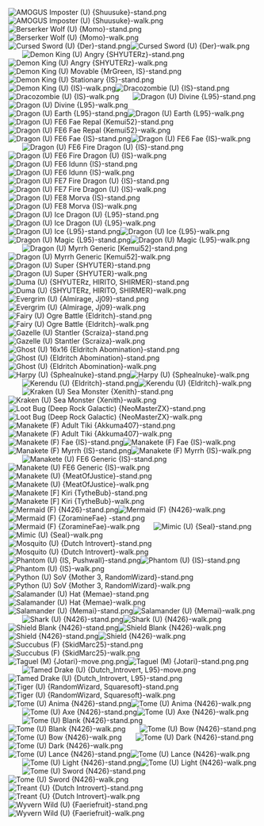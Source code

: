 ![AMOGUS Imposter (U) {Shuusuke}-stand.png](https://raw.githubusercontent.com/Klokinator/FE-Repo/main/Map%20Sprites/Monsters%20-%20Dragons%20and%20Special/AMOGUS%20Imposter%20(U)%20%7BShuusuke%7D-stand.png "AMOGUS Imposter (U) {Shuusuke}-stand.png")![AMOGUS Imposter (U) {Shuusuke}-walk.png](https://raw.githubusercontent.com/Klokinator/FE-Repo/main/Map%20Sprites/Monsters%20-%20Dragons%20and%20Special/AMOGUS%20Imposter%20(U)%20%7BShuusuke%7D-walk.png "AMOGUS Imposter (U) {Shuusuke}-walk.png")&emsp;&emsp;![Berserker Wolf (U) {Momo}-stand.png](https://raw.githubusercontent.com/Klokinator/FE-Repo/main/Map%20Sprites/Monsters%20-%20Dragons%20and%20Special/Berserker%20Wolf%20(U)%20%7BMomo%7D-stand.png "Berserker Wolf (U) {Momo}-stand.png")![Berserker Wolf (U) {Momo}-walk.png](https://raw.githubusercontent.com/Klokinator/FE-Repo/main/Map%20Sprites/Monsters%20-%20Dragons%20and%20Special/Berserker%20Wolf%20(U)%20%7BMomo%7D-walk.png "Berserker Wolf (U) {Momo}-walk.png")&emsp;&emsp;![Cursed Sword (U) {Der}-stand.png](https://raw.githubusercontent.com/Klokinator/FE-Repo/main/Map%20Sprites/Monsters%20-%20Dragons%20and%20Special/Cursed%20Sword%20(U)%20%7BDer%7D-stand.png "Cursed Sword (U) {Der}-stand.png")![Cursed Sword (U) {Der}-walk.png](https://raw.githubusercontent.com/Klokinator/FE-Repo/main/Map%20Sprites/Monsters%20-%20Dragons%20and%20Special/Cursed%20Sword%20(U)%20%7BDer%7D-walk.png "Cursed Sword (U) {Der}-walk.png")&emsp;&emsp;![Demon King (U) Angry {SHYUTERz}-stand.png](https://raw.githubusercontent.com/Klokinator/FE-Repo/main/Map%20Sprites/Monsters%20-%20Dragons%20and%20Special/Demon%20King%20(U)%20Angry%20%7BSHYUTERz%7D-stand.png "Demon King (U) Angry {SHYUTERz}-stand.png")![Demon King (U) Angry {SHYUTERz}-walk.png](https://raw.githubusercontent.com/Klokinator/FE-Repo/main/Map%20Sprites/Monsters%20-%20Dragons%20and%20Special/Demon%20King%20(U)%20Angry%20%7BSHYUTERz%7D-walk.png "Demon King (U) Angry {SHYUTERz}-walk.png")&emsp;&emsp;![Demon King (U) Movable {MrGreen, IS}-stand.png](https://raw.githubusercontent.com/Klokinator/FE-Repo/main/Map%20Sprites/Monsters%20-%20Dragons%20and%20Special/Demon%20King%20(U)%20Movable%20%7BMrGreen,%20IS%7D-stand.png "Demon King (U) Movable {MrGreen, IS}-stand.png")![Demon King (U) Stationary {IS}-stand.png](https://raw.githubusercontent.com/Klokinator/FE-Repo/main/Map%20Sprites/Monsters%20-%20Dragons%20and%20Special/Demon%20King%20(U)%20Stationary%20%7BIS%7D-stand.png "Demon King (U) Stationary {IS}-stand.png")&emsp;&emsp;![Demon King (U) {IS}-walk.png](https://raw.githubusercontent.com/Klokinator/FE-Repo/main/Map%20Sprites/Monsters%20-%20Dragons%20and%20Special/Demon%20King%20(U)%20%7BIS%7D-walk.png "Demon King (U) {IS}-walk.png")![Dracozombie (U) {IS}-stand.png](https://raw.githubusercontent.com/Klokinator/FE-Repo/main/Map%20Sprites/Monsters%20-%20Dragons%20and%20Special/Dracozombie%20(U)%20%7BIS%7D-stand.png "Dracozombie (U) {IS}-stand.png")![Dracozombie (U) {IS}-walk.png](https://raw.githubusercontent.com/Klokinator/FE-Repo/main/Map%20Sprites/Monsters%20-%20Dragons%20and%20Special/Dracozombie%20(U)%20%7BIS%7D-walk.png "Dracozombie (U) {IS}-walk.png")&emsp;&emsp;![Dragon (U) Divine {L95}-stand.png](https://raw.githubusercontent.com/Klokinator/FE-Repo/main/Map%20Sprites/Monsters%20-%20Dragons%20and%20Special/Dragon%20(U)%20Divine%20%7BL95%7D-stand.png "Dragon (U) Divine {L95}-stand.png")![Dragon (U) Divine {L95}-walk.png](https://raw.githubusercontent.com/Klokinator/FE-Repo/main/Map%20Sprites/Monsters%20-%20Dragons%20and%20Special/Dragon%20(U)%20Divine%20%7BL95%7D-walk.png "Dragon (U) Divine {L95}-walk.png")&emsp;&emsp;![Dragon (U) Earth {L95}-stand.png](https://raw.githubusercontent.com/Klokinator/FE-Repo/main/Map%20Sprites/Monsters%20-%20Dragons%20and%20Special/Dragon%20(U)%20Earth%20%7BL95%7D-stand.png "Dragon (U) Earth {L95}-stand.png")![Dragon (U) Earth {L95}-walk.png](https://raw.githubusercontent.com/Klokinator/FE-Repo/main/Map%20Sprites/Monsters%20-%20Dragons%20and%20Special/Dragon%20(U)%20Earth%20%7BL95%7D-walk.png "Dragon (U) Earth {L95}-walk.png")&emsp;&emsp;![Dragon (U) FE6 Fae Repal {Kemui52}-stand.png](https://raw.githubusercontent.com/Klokinator/FE-Repo/main/Map%20Sprites/Monsters%20-%20Dragons%20and%20Special/Dragon%20(U)%20FE6%20Fae%20Repal%20%7BKemui52%7D-stand.png "Dragon (U) FE6 Fae Repal {Kemui52}-stand.png")![Dragon (U) FE6 Fae Repal {Kemui52}-walk.png](https://raw.githubusercontent.com/Klokinator/FE-Repo/main/Map%20Sprites/Monsters%20-%20Dragons%20and%20Special/Dragon%20(U)%20FE6%20Fae%20Repal%20%7BKemui52%7D-walk.png "Dragon (U) FE6 Fae Repal {Kemui52}-walk.png")&emsp;&emsp;![Dragon (U) FE6 Fae {IS}-stand.png](https://raw.githubusercontent.com/Klokinator/FE-Repo/main/Map%20Sprites/Monsters%20-%20Dragons%20and%20Special/Dragon%20(U)%20FE6%20Fae%20%7BIS%7D-stand.png "Dragon (U) FE6 Fae {IS}-stand.png")![Dragon (U) FE6 Fae {IS}-walk.png](https://raw.githubusercontent.com/Klokinator/FE-Repo/main/Map%20Sprites/Monsters%20-%20Dragons%20and%20Special/Dragon%20(U)%20FE6%20Fae%20%7BIS%7D-walk.png "Dragon (U) FE6 Fae {IS}-walk.png")&emsp;&emsp;![Dragon (U) FE6 Fire Dragon (U) {IS}-stand.png](https://raw.githubusercontent.com/Klokinator/FE-Repo/main/Map%20Sprites/Monsters%20-%20Dragons%20and%20Special/Dragon%20(U)%20FE6%20Fire%20Dragon%20(U)%20%7BIS%7D-stand.png "Dragon (U) FE6 Fire Dragon (U) {IS}-stand.png")![Dragon (U) FE6 Fire Dragon (U) {IS}-walk.png](https://raw.githubusercontent.com/Klokinator/FE-Repo/main/Map%20Sprites/Monsters%20-%20Dragons%20and%20Special/Dragon%20(U)%20FE6%20Fire%20Dragon%20(U)%20%7BIS%7D-walk.png "Dragon (U) FE6 Fire Dragon (U) {IS}-walk.png")&emsp;&emsp;![Dragon (U) FE6 Idunn {IS}-stand.png](https://raw.githubusercontent.com/Klokinator/FE-Repo/main/Map%20Sprites/Monsters%20-%20Dragons%20and%20Special/Dragon%20(U)%20FE6%20Idunn%20%7BIS%7D-stand.png "Dragon (U) FE6 Idunn {IS}-stand.png")![Dragon (U) FE6 Idunn {IS}-walk.png](https://raw.githubusercontent.com/Klokinator/FE-Repo/main/Map%20Sprites/Monsters%20-%20Dragons%20and%20Special/Dragon%20(U)%20FE6%20Idunn%20%7BIS%7D-walk.png "Dragon (U) FE6 Idunn {IS}-walk.png")&emsp;&emsp;![Dragon (U) FE7 Fire Dragon (U) {IS}-stand.png](https://raw.githubusercontent.com/Klokinator/FE-Repo/main/Map%20Sprites/Monsters%20-%20Dragons%20and%20Special/Dragon%20(U)%20FE7%20Fire%20Dragon%20(U)%20%7BIS%7D-stand.png "Dragon (U) FE7 Fire Dragon (U) {IS}-stand.png")![Dragon (U) FE7 Fire Dragon (U) {IS}-walk.png](https://raw.githubusercontent.com/Klokinator/FE-Repo/main/Map%20Sprites/Monsters%20-%20Dragons%20and%20Special/Dragon%20(U)%20FE7%20Fire%20Dragon%20(U)%20%7BIS%7D-walk.png "Dragon (U) FE7 Fire Dragon (U) {IS}-walk.png")&emsp;&emsp;![Dragon (U) FE8 Morva {IS}-stand.png](https://raw.githubusercontent.com/Klokinator/FE-Repo/main/Map%20Sprites/Monsters%20-%20Dragons%20and%20Special/Dragon%20(U)%20FE8%20Morva%20%7BIS%7D-stand.png "Dragon (U) FE8 Morva {IS}-stand.png")![Dragon (U) FE8 Morva {IS}-walk.png](https://raw.githubusercontent.com/Klokinator/FE-Repo/main/Map%20Sprites/Monsters%20-%20Dragons%20and%20Special/Dragon%20(U)%20FE8%20Morva%20%7BIS%7D-walk.png "Dragon (U) FE8 Morva {IS}-walk.png")&emsp;&emsp;![Dragon (U) Ice Dragon (U) {L95}-stand.png](https://raw.githubusercontent.com/Klokinator/FE-Repo/main/Map%20Sprites/Monsters%20-%20Dragons%20and%20Special/Dragon%20(U)%20Ice%20Dragon%20(U)%20%7BL95%7D-stand.png "Dragon (U) Ice Dragon (U) {L95}-stand.png")![Dragon (U) Ice Dragon (U) {L95}-walk.png](https://raw.githubusercontent.com/Klokinator/FE-Repo/main/Map%20Sprites/Monsters%20-%20Dragons%20and%20Special/Dragon%20(U)%20Ice%20Dragon%20(U)%20%7BL95%7D-walk.png "Dragon (U) Ice Dragon (U) {L95}-walk.png")&emsp;&emsp;![Dragon (U) Ice {L95}-stand.png](https://raw.githubusercontent.com/Klokinator/FE-Repo/main/Map%20Sprites/Monsters%20-%20Dragons%20and%20Special/Dragon%20(U)%20Ice%20%7BL95%7D-stand.png "Dragon (U) Ice {L95}-stand.png")![Dragon (U) Ice {L95}-walk.png](https://raw.githubusercontent.com/Klokinator/FE-Repo/main/Map%20Sprites/Monsters%20-%20Dragons%20and%20Special/Dragon%20(U)%20Ice%20%7BL95%7D-walk.png "Dragon (U) Ice {L95}-walk.png")&emsp;&emsp;![Dragon (U) Magic {L95}-stand.png](https://raw.githubusercontent.com/Klokinator/FE-Repo/main/Map%20Sprites/Monsters%20-%20Dragons%20and%20Special/Dragon%20(U)%20Magic%20%7BL95%7D-stand.png "Dragon (U) Magic {L95}-stand.png")![Dragon (U) Magic {L95}-walk.png](https://raw.githubusercontent.com/Klokinator/FE-Repo/main/Map%20Sprites/Monsters%20-%20Dragons%20and%20Special/Dragon%20(U)%20Magic%20%7BL95%7D-walk.png "Dragon (U) Magic {L95}-walk.png")&emsp;&emsp;![Dragon (U) Myrrh Generic [Kemui52]-stand.png](https://raw.githubusercontent.com/Klokinator/FE-Repo/main/Map%20Sprites/Monsters%20-%20Dragons%20and%20Special/Dragon%20(U)%20Myrrh%20Generic%20%5BKemui52%5D-stand.png "Dragon (U) Myrrh Generic [Kemui52]-stand.png")![Dragon (U) Myrrh Generic [Kemui52]-walk.png](https://raw.githubusercontent.com/Klokinator/FE-Repo/main/Map%20Sprites/Monsters%20-%20Dragons%20and%20Special/Dragon%20(U)%20Myrrh%20Generic%20%5BKemui52%5D-walk.png "Dragon (U) Myrrh Generic [Kemui52]-walk.png")&emsp;&emsp;![Dragon (U) Super {SHYUTER}-stand.png](https://raw.githubusercontent.com/Klokinator/FE-Repo/main/Map%20Sprites/Monsters%20-%20Dragons%20and%20Special/Dragon%20(U)%20Super%20%7BSHYUTER%7D-stand.png "Dragon (U) Super {SHYUTER}-stand.png")![Dragon (U) Super {SHYUTER}-walk.png](https://raw.githubusercontent.com/Klokinator/FE-Repo/main/Map%20Sprites/Monsters%20-%20Dragons%20and%20Special/Dragon%20(U)%20Super%20%7BSHYUTER%7D-walk.png "Dragon (U) Super {SHYUTER}-walk.png")&emsp;&emsp;![Duma (U) {SHYUTERz, HIRITO, SHIRMER}-stand.png](https://raw.githubusercontent.com/Klokinator/FE-Repo/main/Map%20Sprites/Monsters%20-%20Dragons%20and%20Special/Duma%20(U)%20%7BSHYUTERz,%20HIRITO,%20SHIRMER%7D-stand.png "Duma (U) {SHYUTERz, HIRITO, SHIRMER}-stand.png")![Duma (U) {SHYUTERz, HIRITO, SHIRMER}-walk.png](https://raw.githubusercontent.com/Klokinator/FE-Repo/main/Map%20Sprites/Monsters%20-%20Dragons%20and%20Special/Duma%20(U)%20%7BSHYUTERz,%20HIRITO,%20SHIRMER%7D-walk.png "Duma (U) {SHYUTERz, HIRITO, SHIRMER}-walk.png")&emsp;&emsp;![Evergrim (U) {Almirage, Jj09}-stand.png](https://raw.githubusercontent.com/Klokinator/FE-Repo/main/Map%20Sprites/Monsters%20-%20Dragons%20and%20Special/Evergrim%20(U)%20%7BAlmirage,%20Jj09%7D-stand.png "Evergrim (U) {Almirage, Jj09}-stand.png")![Evergrim (U) {Almirage, Jj09}-walk.png](https://raw.githubusercontent.com/Klokinator/FE-Repo/main/Map%20Sprites/Monsters%20-%20Dragons%20and%20Special/Evergrim%20(U)%20%7BAlmirage,%20Jj09%7D-walk.png "Evergrim (U) {Almirage, Jj09}-walk.png")&emsp;&emsp;![Fairy (U) Ogre Battle {Eldritch}-stand.png](https://raw.githubusercontent.com/Klokinator/FE-Repo/main/Map%20Sprites/Monsters%20-%20Dragons%20and%20Special/Fairy%20(U)%20Ogre%20Battle%20%7BEldritch%7D-stand.png "Fairy (U) Ogre Battle {Eldritch}-stand.png")![Fairy (U) Ogre Battle {Eldritch}-walk.png](https://raw.githubusercontent.com/Klokinator/FE-Repo/main/Map%20Sprites/Monsters%20-%20Dragons%20and%20Special/Fairy%20(U)%20Ogre%20Battle%20%7BEldritch%7D-walk.png "Fairy (U) Ogre Battle {Eldritch}-walk.png")&emsp;&emsp;![Gazelle (U) Stantler {Scraiza}-stand.png](https://raw.githubusercontent.com/Klokinator/FE-Repo/main/Map%20Sprites/Monsters%20-%20Dragons%20and%20Special/Gazelle%20(U)%20Stantler%20%7BScraiza%7D-stand.png "Gazelle (U) Stantler {Scraiza}-stand.png")![Gazelle (U) Stantler {Scraiza}-walk.png](https://raw.githubusercontent.com/Klokinator/FE-Repo/main/Map%20Sprites/Monsters%20-%20Dragons%20and%20Special/Gazelle%20(U)%20Stantler%20%7BScraiza%7D-walk.png "Gazelle (U) Stantler {Scraiza}-walk.png")&emsp;&emsp;![Ghost (U) 16x16 {Eldritch Abomination}-stand.png](https://raw.githubusercontent.com/Klokinator/FE-Repo/main/Map%20Sprites/Monsters%20-%20Dragons%20and%20Special/Ghost%20(U)%2016x16%20%7BEldritch%20Abomination%7D-stand.png "Ghost (U) 16x16 {Eldritch Abomination}-stand.png")![Ghost (U) {Eldritch Abomination}-stand.png](https://raw.githubusercontent.com/Klokinator/FE-Repo/main/Map%20Sprites/Monsters%20-%20Dragons%20and%20Special/Ghost%20(U)%20%7BEldritch%20Abomination%7D-stand.png "Ghost (U) {Eldritch Abomination}-stand.png")![Ghost (U) {Eldritch Abomination}-walk.png](https://raw.githubusercontent.com/Klokinator/FE-Repo/main/Map%20Sprites/Monsters%20-%20Dragons%20and%20Special/Ghost%20(U)%20%7BEldritch%20Abomination%7D-walk.png "Ghost (U) {Eldritch Abomination}-walk.png")&emsp;&emsp;![Harpy (U) {Sphealnuke}-stand.png](https://raw.githubusercontent.com/Klokinator/FE-Repo/main/Map%20Sprites/Monsters%20-%20Dragons%20and%20Special/Harpy%20(U)%20%7BSphealnuke%7D-stand.png "Harpy (U) {Sphealnuke}-stand.png")![Harpy (U) {Sphealnuke}-walk.png](https://raw.githubusercontent.com/Klokinator/FE-Repo/main/Map%20Sprites/Monsters%20-%20Dragons%20and%20Special/Harpy%20(U)%20%7BSphealnuke%7D-walk.png "Harpy (U) {Sphealnuke}-walk.png")&emsp;&emsp;![Kerendu (U) {Eldritch}-stand.png](https://raw.githubusercontent.com/Klokinator/FE-Repo/main/Map%20Sprites/Monsters%20-%20Dragons%20and%20Special/Kerendu%20(U)%20%7BEldritch%7D-stand.png "Kerendu (U) {Eldritch}-stand.png")![Kerendu (U) {Eldritch}-walk.png](https://raw.githubusercontent.com/Klokinator/FE-Repo/main/Map%20Sprites/Monsters%20-%20Dragons%20and%20Special/Kerendu%20(U)%20%7BEldritch%7D-walk.png "Kerendu (U) {Eldritch}-walk.png")&emsp;&emsp;![Kraken (U) Sea Monster {Xenith}-stand.png](https://raw.githubusercontent.com/Klokinator/FE-Repo/main/Map%20Sprites/Monsters%20-%20Dragons%20and%20Special/Kraken%20(U)%20Sea%20Monster%20%7BXenith%7D-stand.png "Kraken (U) Sea Monster {Xenith}-stand.png")![Kraken (U) Sea Monster {Xenith}-walk.png](https://raw.githubusercontent.com/Klokinator/FE-Repo/main/Map%20Sprites/Monsters%20-%20Dragons%20and%20Special/Kraken%20(U)%20Sea%20Monster%20%7BXenith%7D-walk.png "Kraken (U) Sea Monster {Xenith}-walk.png")&emsp;&emsp;![Loot Bug (Deep Rock Galactic) {NeoMasterZX}-stand.png](https://raw.githubusercontent.com/Klokinator/FE-Repo/main/Map%20Sprites/Monsters%20-%20Dragons%20and%20Special/Loot%20Bug%20(Deep%20Rock%20Galactic)%20%7BNeoMasterZX%7D-stand.png "Loot Bug (Deep Rock Galactic) {NeoMasterZX}-stand.png")![Loot Bug (Deep Rock Galactic) {NeoMasterZX}-walk.png](https://raw.githubusercontent.com/Klokinator/FE-Repo/main/Map%20Sprites/Monsters%20-%20Dragons%20and%20Special/Loot%20Bug%20(Deep%20Rock%20Galactic)%20%7BNeoMasterZX%7D-walk.png "Loot Bug (Deep Rock Galactic) {NeoMasterZX}-walk.png")&emsp;&emsp;![Manakete (F) Adult Tiki {Akkuma407}-stand.png](https://raw.githubusercontent.com/Klokinator/FE-Repo/main/Map%20Sprites/Monsters%20-%20Dragons%20and%20Special/Manakete%20(F)%20Adult%20Tiki%20%7BAkkuma407%7D-stand.png "Manakete (F) Adult Tiki {Akkuma407}-stand.png")![Manakete (F) Adult Tiki {Akkuma407}-walk.png](https://raw.githubusercontent.com/Klokinator/FE-Repo/main/Map%20Sprites/Monsters%20-%20Dragons%20and%20Special/Manakete%20(F)%20Adult%20Tiki%20%7BAkkuma407%7D-walk.png "Manakete (F) Adult Tiki {Akkuma407}-walk.png")&emsp;&emsp;![Manakete (F) Fae {IS}-stand.png](https://raw.githubusercontent.com/Klokinator/FE-Repo/main/Map%20Sprites/Monsters%20-%20Dragons%20and%20Special/Manakete%20(F)%20Fae%20%7BIS%7D-stand.png "Manakete (F) Fae {IS}-stand.png")![Manakete (F) Fae {IS}-walk.png](https://raw.githubusercontent.com/Klokinator/FE-Repo/main/Map%20Sprites/Monsters%20-%20Dragons%20and%20Special/Manakete%20(F)%20Fae%20%7BIS%7D-walk.png "Manakete (F) Fae {IS}-walk.png")&emsp;&emsp;![Manakete (F) Myrrh {IS}-stand.png](https://raw.githubusercontent.com/Klokinator/FE-Repo/main/Map%20Sprites/Monsters%20-%20Dragons%20and%20Special/Manakete%20(F)%20Myrrh%20%7BIS%7D-stand.png "Manakete (F) Myrrh {IS}-stand.png")![Manakete (F) Myrrh {IS}-walk.png](https://raw.githubusercontent.com/Klokinator/FE-Repo/main/Map%20Sprites/Monsters%20-%20Dragons%20and%20Special/Manakete%20(F)%20Myrrh%20%7BIS%7D-walk.png "Manakete (F) Myrrh {IS}-walk.png")&emsp;&emsp;![Manakete (U) FE6 Generic {IS}-stand.png](https://raw.githubusercontent.com/Klokinator/FE-Repo/main/Map%20Sprites/Monsters%20-%20Dragons%20and%20Special/Manakete%20(U)%20FE6%20Generic%20%7BIS%7D-stand.png "Manakete (U) FE6 Generic {IS}-stand.png")![Manakete (U) FE6 Generic {IS}-walk.png](https://raw.githubusercontent.com/Klokinator/FE-Repo/main/Map%20Sprites/Monsters%20-%20Dragons%20and%20Special/Manakete%20(U)%20FE6%20Generic%20%7BIS%7D-walk.png "Manakete (U) FE6 Generic {IS}-walk.png")&emsp;&emsp;![Manakete (U) {MeatOfJustice}-stand.png](https://raw.githubusercontent.com/Klokinator/FE-Repo/main/Map%20Sprites/Monsters%20-%20Dragons%20and%20Special/Manakete%20(U)%20%7BMeatOfJustice%7D-stand.png "Manakete (U) {MeatOfJustice}-stand.png")![Manakete (U) {MeatOfJustice}-walk.png](https://raw.githubusercontent.com/Klokinator/FE-Repo/main/Map%20Sprites/Monsters%20-%20Dragons%20and%20Special/Manakete%20(U)%20%7BMeatOfJustice%7D-walk.png "Manakete (U) {MeatOfJustice}-walk.png")&emsp;&emsp;![Manakete [F] Kiri {TytheBub}-stand.png](https://raw.githubusercontent.com/Klokinator/FE-Repo/main/Map%20Sprites/Monsters%20-%20Dragons%20and%20Special/Manakete%20%5BF%5D%20Kiri%20%7BTytheBub%7D-stand.png "Manakete [F] Kiri {TytheBub}-stand.png")![Manakete [F] Kiri {TytheBub}-walk.png](https://raw.githubusercontent.com/Klokinator/FE-Repo/main/Map%20Sprites/Monsters%20-%20Dragons%20and%20Special/Manakete%20%5BF%5D%20Kiri%20%7BTytheBub%7D-walk.png "Manakete [F] Kiri {TytheBub}-walk.png")&emsp;&emsp;![Mermaid (F) {N426}-stand.png](https://raw.githubusercontent.com/Klokinator/FE-Repo/main/Map%20Sprites/Monsters%20-%20Dragons%20and%20Special/Mermaid%20(F)%20%7BN426%7D-stand.png "Mermaid (F) {N426}-stand.png")![Mermaid (F) {N426}-walk.png](https://raw.githubusercontent.com/Klokinator/FE-Repo/main/Map%20Sprites/Monsters%20-%20Dragons%20and%20Special/Mermaid%20(F)%20%7BN426%7D-walk.png "Mermaid (F) {N426}-walk.png")&emsp;&emsp;![Mermaid (F) {ZoramineFae} -stand.png](https://raw.githubusercontent.com/Klokinator/FE-Repo/main/Map%20Sprites/Monsters%20-%20Dragons%20and%20Special/Mermaid%20(F)%20%7BZoramineFae%7D%20-stand.png "Mermaid (F) {ZoramineFae} -stand.png")![Mermaid (F) {ZoramineFae}-walk.png](https://raw.githubusercontent.com/Klokinator/FE-Repo/main/Map%20Sprites/Monsters%20-%20Dragons%20and%20Special/Mermaid%20(F)%20%7BZoramineFae%7D-walk.png "Mermaid (F) {ZoramineFae}-walk.png")&emsp;&emsp;![Mimic (U) {Seal}-stand.png](https://raw.githubusercontent.com/Klokinator/FE-Repo/main/Map%20Sprites/Monsters%20-%20Dragons%20and%20Special/Mimic%20(U)%20%7BSeal%7D-stand.png "Mimic (U) {Seal}-stand.png")![Mimic (U) {Seal}-walk.png](https://raw.githubusercontent.com/Klokinator/FE-Repo/main/Map%20Sprites/Monsters%20-%20Dragons%20and%20Special/Mimic%20(U)%20%7BSeal%7D-walk.png "Mimic (U) {Seal}-walk.png")&emsp;&emsp;![Mosquito (U) {Dutch Introvert}-stand.png](https://raw.githubusercontent.com/Klokinator/FE-Repo/main/Map%20Sprites/Monsters%20-%20Dragons%20and%20Special/Mosquito%20(U)%20%7BDutch%20Introvert%7D-stand.png "Mosquito (U) {Dutch Introvert}-stand.png")![Mosquito (U) {Dutch Introvert}-walk.png](https://raw.githubusercontent.com/Klokinator/FE-Repo/main/Map%20Sprites/Monsters%20-%20Dragons%20and%20Special/Mosquito%20(U)%20%7BDutch%20Introvert%7D-walk.png "Mosquito (U) {Dutch Introvert}-walk.png")&emsp;&emsp;![Phantom (U) {IS, Pushwall}-stand.png](https://raw.githubusercontent.com/Klokinator/FE-Repo/main/Map%20Sprites/Monsters%20-%20Dragons%20and%20Special/Phantom%20(U)%20%7BIS,%20Pushwall%7D-stand.png "Phantom (U) {IS, Pushwall}-stand.png")![Phantom (U) {IS}-stand.png](https://raw.githubusercontent.com/Klokinator/FE-Repo/main/Map%20Sprites/Monsters%20-%20Dragons%20and%20Special/Phantom%20(U)%20%7BIS%7D-stand.png "Phantom (U) {IS}-stand.png")![Phantom (U) {IS}-walk.png](https://raw.githubusercontent.com/Klokinator/FE-Repo/main/Map%20Sprites/Monsters%20-%20Dragons%20and%20Special/Phantom%20(U)%20%7BIS%7D-walk.png "Phantom (U) {IS}-walk.png")&emsp;&emsp;![Python (U) SoV {Mother 3, RandomWizard}-stand.png](https://raw.githubusercontent.com/Klokinator/FE-Repo/main/Map%20Sprites/Monsters%20-%20Dragons%20and%20Special/Python%20(U)%20SoV%20%7BMother%203,%20RandomWizard%7D-stand.png "Python (U) SoV {Mother 3, RandomWizard}-stand.png")![Python (U) SoV {Mother 3, RandomWizard}-walk.png](https://raw.githubusercontent.com/Klokinator/FE-Repo/main/Map%20Sprites/Monsters%20-%20Dragons%20and%20Special/Python%20(U)%20SoV%20%7BMother%203,%20RandomWizard%7D-walk.png "Python (U) SoV {Mother 3, RandomWizard}-walk.png")&emsp;&emsp;![Salamander (U) Hat {Memae}-stand.png](https://raw.githubusercontent.com/Klokinator/FE-Repo/main/Map%20Sprites/Monsters%20-%20Dragons%20and%20Special/Salamander%20(U)%20Hat%20%7BMemae%7D-stand.png "Salamander (U) Hat {Memae}-stand.png")![Salamander (U) Hat {Memae}-walk.png](https://raw.githubusercontent.com/Klokinator/FE-Repo/main/Map%20Sprites/Monsters%20-%20Dragons%20and%20Special/Salamander%20(U)%20Hat%20%7BMemae%7D-walk.png "Salamander (U) Hat {Memae}-walk.png")&emsp;&emsp;![Salamander (U) {Memai}-stand.png](https://raw.githubusercontent.com/Klokinator/FE-Repo/main/Map%20Sprites/Monsters%20-%20Dragons%20and%20Special/Salamander%20(U)%20%7BMemai%7D-stand.png "Salamander (U) {Memai}-stand.png")![Salamander (U) {Memai}-walk.png](https://raw.githubusercontent.com/Klokinator/FE-Repo/main/Map%20Sprites/Monsters%20-%20Dragons%20and%20Special/Salamander%20(U)%20%7BMemai%7D-walk.png "Salamander (U) {Memai}-walk.png")&emsp;&emsp;![Shark (U) {N426}-stand.png](https://raw.githubusercontent.com/Klokinator/FE-Repo/main/Map%20Sprites/Monsters%20-%20Dragons%20and%20Special/Shark%20(U)%20%7BN426%7D-stand.png "Shark (U) {N426}-stand.png")![Shark (U) {N426}-walk.png](https://raw.githubusercontent.com/Klokinator/FE-Repo/main/Map%20Sprites/Monsters%20-%20Dragons%20and%20Special/Shark%20(U)%20%7BN426%7D-walk.png "Shark (U) {N426}-walk.png")&emsp;&emsp;![Shield Blank {N426}-stand.png](https://raw.githubusercontent.com/Klokinator/FE-Repo/main/Map%20Sprites/Monsters%20-%20Dragons%20and%20Special/Shield%20Blank%20%7BN426%7D-stand.png "Shield Blank {N426}-stand.png")![Shield Blank {N426}-walk.png](https://raw.githubusercontent.com/Klokinator/FE-Repo/main/Map%20Sprites/Monsters%20-%20Dragons%20and%20Special/Shield%20Blank%20%7BN426%7D-walk.png "Shield Blank {N426}-walk.png")&emsp;&emsp;![Shield {N426}-stand.png](https://raw.githubusercontent.com/Klokinator/FE-Repo/main/Map%20Sprites/Monsters%20-%20Dragons%20and%20Special/Shield%20%7BN426%7D-stand.png "Shield {N426}-stand.png")![Shield {N426}-walk.png](https://raw.githubusercontent.com/Klokinator/FE-Repo/main/Map%20Sprites/Monsters%20-%20Dragons%20and%20Special/Shield%20%7BN426%7D-walk.png "Shield {N426}-walk.png")&emsp;&emsp;![Succubus (F) {SkidMarc25}-stand.png](https://raw.githubusercontent.com/Klokinator/FE-Repo/main/Map%20Sprites/Monsters%20-%20Dragons%20and%20Special/Succubus%20(F)%20%7BSkidMarc25%7D-stand.png "Succubus (F) {SkidMarc25}-stand.png")![Succubus (F) {SkidMarc25}-walk.png](https://raw.githubusercontent.com/Klokinator/FE-Repo/main/Map%20Sprites/Monsters%20-%20Dragons%20and%20Special/Succubus%20(F)%20%7BSkidMarc25%7D-walk.png "Succubus (F) {SkidMarc25}-walk.png")&emsp;&emsp;![Taguel (M) {Jotari}-move.png.png](https://raw.githubusercontent.com/Klokinator/FE-Repo/main/Map%20Sprites/Monsters%20-%20Dragons%20and%20Special/Taguel%20(M)%20%7BJotari%7D-move.png.png "Taguel (M) {Jotari}-move.png.png")![Taguel (M) {Jotari}-stand.png.png](https://raw.githubusercontent.com/Klokinator/FE-Repo/main/Map%20Sprites/Monsters%20-%20Dragons%20and%20Special/Taguel%20(M)%20%7BJotari%7D-stand.png.png "Taguel (M) {Jotari}-stand.png.png")&emsp;&emsp;![Tamed Drake (U) {Dutch_Introvert, L95}-move.png](https://raw.githubusercontent.com/Klokinator/FE-Repo/main/Map%20Sprites/Monsters%20-%20Dragons%20and%20Special/Tamed%20Drake%20(U)%20%7BDutch_Introvert,%20L95%7D-move.png "Tamed Drake (U) {Dutch_Introvert, L95}-move.png")![Tamed Drake (U) {Dutch_Introvert, L95}-stand.png](https://raw.githubusercontent.com/Klokinator/FE-Repo/main/Map%20Sprites/Monsters%20-%20Dragons%20and%20Special/Tamed%20Drake%20(U)%20%7BDutch_Introvert,%20L95%7D-stand.png "Tamed Drake (U) {Dutch_Introvert, L95}-stand.png")&emsp;&emsp;![Tiger (U) {RandomWizard, Squaresoft}-stand.png](https://raw.githubusercontent.com/Klokinator/FE-Repo/main/Map%20Sprites/Monsters%20-%20Dragons%20and%20Special/Tiger%20(U)%20%7BRandomWizard,%20Squaresoft%7D-stand.png "Tiger (U) {RandomWizard, Squaresoft}-stand.png")![Tiger (U) {RandomWizard, Squaresoft}-walk.png](https://raw.githubusercontent.com/Klokinator/FE-Repo/main/Map%20Sprites/Monsters%20-%20Dragons%20and%20Special/Tiger%20(U)%20%7BRandomWizard,%20Squaresoft%7D-walk.png "Tiger (U) {RandomWizard, Squaresoft}-walk.png")&emsp;&emsp;![Tome (U) Anima {N426}-stand.png](https://raw.githubusercontent.com/Klokinator/FE-Repo/main/Map%20Sprites/Monsters%20-%20Dragons%20and%20Special/Tome%20(U)%20Anima%20%7BN426%7D-stand.png "Tome (U) Anima {N426}-stand.png")![Tome (U) Anima {N426}-walk.png](https://raw.githubusercontent.com/Klokinator/FE-Repo/main/Map%20Sprites/Monsters%20-%20Dragons%20and%20Special/Tome%20(U)%20Anima%20%7BN426%7D-walk.png "Tome (U) Anima {N426}-walk.png")&emsp;&emsp;![Tome (U) Axe {N426}-stand.png](https://raw.githubusercontent.com/Klokinator/FE-Repo/main/Map%20Sprites/Monsters%20-%20Dragons%20and%20Special/Tome%20(U)%20Axe%20%7BN426%7D-stand.png "Tome (U) Axe {N426}-stand.png")![Tome (U) Axe {N426}-walk.png](https://raw.githubusercontent.com/Klokinator/FE-Repo/main/Map%20Sprites/Monsters%20-%20Dragons%20and%20Special/Tome%20(U)%20Axe%20%7BN426%7D-walk.png "Tome (U) Axe {N426}-walk.png")&emsp;&emsp;![Tome (U) Blank {N426}-stand.png](https://raw.githubusercontent.com/Klokinator/FE-Repo/main/Map%20Sprites/Monsters%20-%20Dragons%20and%20Special/Tome%20(U)%20Blank%20%7BN426%7D-stand.png "Tome (U) Blank {N426}-stand.png")![Tome (U) Blank {N426}-walk.png](https://raw.githubusercontent.com/Klokinator/FE-Repo/main/Map%20Sprites/Monsters%20-%20Dragons%20and%20Special/Tome%20(U)%20Blank%20%7BN426%7D-walk.png "Tome (U) Blank {N426}-walk.png")&emsp;&emsp;![Tome (U) Bow {N426}-stand.png](https://raw.githubusercontent.com/Klokinator/FE-Repo/main/Map%20Sprites/Monsters%20-%20Dragons%20and%20Special/Tome%20(U)%20Bow%20%7BN426%7D-stand.png "Tome (U) Bow {N426}-stand.png")![Tome (U) Bow {N426}-walk.png](https://raw.githubusercontent.com/Klokinator/FE-Repo/main/Map%20Sprites/Monsters%20-%20Dragons%20and%20Special/Tome%20(U)%20Bow%20%7BN426%7D-walk.png "Tome (U) Bow {N426}-walk.png")&emsp;&emsp;![Tome (U) Dark {N426}-stand.png](https://raw.githubusercontent.com/Klokinator/FE-Repo/main/Map%20Sprites/Monsters%20-%20Dragons%20and%20Special/Tome%20(U)%20Dark%20%7BN426%7D-stand.png "Tome (U) Dark {N426}-stand.png")![Tome (U) Dark {N426}-walk.png](https://raw.githubusercontent.com/Klokinator/FE-Repo/main/Map%20Sprites/Monsters%20-%20Dragons%20and%20Special/Tome%20(U)%20Dark%20%7BN426%7D-walk.png "Tome (U) Dark {N426}-walk.png")&emsp;&emsp;![Tome (U) Lance {N426}-stand.png](https://raw.githubusercontent.com/Klokinator/FE-Repo/main/Map%20Sprites/Monsters%20-%20Dragons%20and%20Special/Tome%20(U)%20Lance%20%7BN426%7D-stand.png "Tome (U) Lance {N426}-stand.png")![Tome (U) Lance {N426}-walk.png](https://raw.githubusercontent.com/Klokinator/FE-Repo/main/Map%20Sprites/Monsters%20-%20Dragons%20and%20Special/Tome%20(U)%20Lance%20%7BN426%7D-walk.png "Tome (U) Lance {N426}-walk.png")&emsp;&emsp;![Tome (U) Light {N426}-stand.png](https://raw.githubusercontent.com/Klokinator/FE-Repo/main/Map%20Sprites/Monsters%20-%20Dragons%20and%20Special/Tome%20(U)%20Light%20%7BN426%7D-stand.png "Tome (U) Light {N426}-stand.png")![Tome (U) Light {N426}-walk.png](https://raw.githubusercontent.com/Klokinator/FE-Repo/main/Map%20Sprites/Monsters%20-%20Dragons%20and%20Special/Tome%20(U)%20Light%20%7BN426%7D-walk.png "Tome (U) Light {N426}-walk.png")&emsp;&emsp;![Tome (U) Sword {N426}-stand.png](https://raw.githubusercontent.com/Klokinator/FE-Repo/main/Map%20Sprites/Monsters%20-%20Dragons%20and%20Special/Tome%20(U)%20Sword%20%7BN426%7D-stand.png "Tome (U) Sword {N426}-stand.png")![Tome (U) Sword {N426}-walk.png](https://raw.githubusercontent.com/Klokinator/FE-Repo/main/Map%20Sprites/Monsters%20-%20Dragons%20and%20Special/Tome%20(U)%20Sword%20%7BN426%7D-walk.png "Tome (U) Sword {N426}-walk.png")&emsp;&emsp;![Treant {U} {Dutch Introvert}-stand.png](https://raw.githubusercontent.com/Klokinator/FE-Repo/main/Map%20Sprites/Monsters%20-%20Dragons%20and%20Special/Treant%20%7BU%7D%20%7BDutch%20Introvert%7D-stand.png "Treant {U} {Dutch Introvert}-stand.png")![Treant {U} {Dutch Introvert}-walk.png](https://raw.githubusercontent.com/Klokinator/FE-Repo/main/Map%20Sprites/Monsters%20-%20Dragons%20and%20Special/Treant%20%7BU%7D%20%7BDutch%20Introvert%7D-walk.png "Treant {U} {Dutch Introvert}-walk.png")&emsp;&emsp;![Wyvern Wild (U) {Faeriefruit}-stand.png](https://raw.githubusercontent.com/Klokinator/FE-Repo/main/Map%20Sprites/Monsters%20-%20Dragons%20and%20Special/Wyvern%20Wild%20(U)%20%7BFaeriefruit%7D-stand.png "Wyvern Wild (U) {Faeriefruit}-stand.png")![Wyvern Wild (U) {Faeriefruit}-walk.png](https://raw.githubusercontent.com/Klokinator/FE-Repo/main/Map%20Sprites/Monsters%20-%20Dragons%20and%20Special/Wyvern%20Wild%20(U)%20%7BFaeriefruit%7D-walk.png "Wyvern Wild (U) {Faeriefruit}-walk.png")